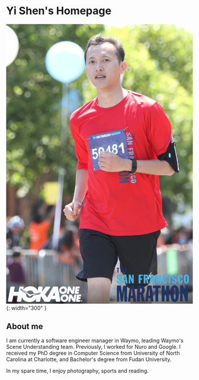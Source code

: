 # Yi Shen's Homepage

![selfie](img/race_1085_photo_22500210.jpg){: width="300" }

## About me

I am currently a software engineer manager in Waymo, leading Waymo's Scene Understanding team. Previously, I worked for Nuro and Google. I received my PhD degree in Computer Science from University of North Carolina at Charlotte, and Bachelor's degree from Fudan University.

In my spare time, I enjoy photography, sports and reading. 
